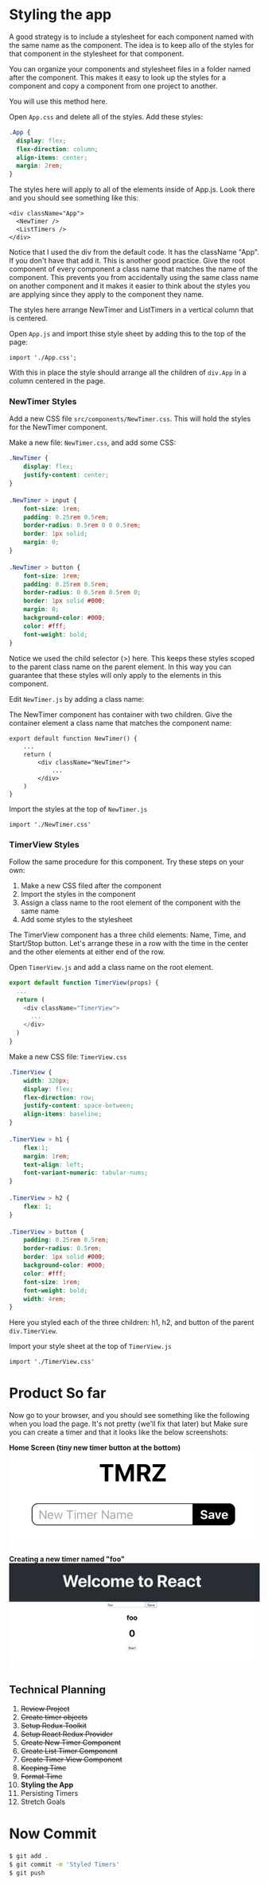 # Styling the app

A good strategy is to include a stylesheet for each component named with the same name as the component. The idea is to keep allo of the styles for that component in the stylesheet for that component. 

You can organize your components and stylesheet files in a folder named after the component. This makes it easy to look up the styles for a component and copy a component from one project to another. 

You will use this method here. 

Open `App.css` and delete all of the styles. Add these styles: 

```CSS
.App {
  display: flex;
  flex-direction: column;
  align-items: center;
  margin: 2rem;
}
```

The styles here will apply to all of the elements inside of App.js. Look there and you should see something like this: 

```JS
<div className="App">
  <NewTimer />
  <ListTimers />
</div>
```

Notice that I used the div from the default code. It has the className "App". If you don't have that add it. This is another good practice. Give the root component of every component a class name that matches the name of the component. This prevents you from accidentally using the same class name on another component and it makes it easier to think about the styles you are applying since they apply to the component they name. 

The styles here arrange NewTimer and ListTimers in a vertical column that is centered. 

Open `App.js` and import thise style sheet by adding this to the top of the page:

```JS
import './App.css';
```

With this in place the style should arrange all the children of `div.App` in a column centered in the page. 

### NewTimer Styles

Add a new CSS file `src/components/NewTimer.css`. This will hold the styles for the NewTimer component.

Make a new file: `NewTimer.css`, and add some CSS:

```CSS
.NewTimer {
	display: flex;
	justify-content: center;
}

.NewTimer > input {
	font-size: 1rem;
	padding: 0.25rem 0.5rem;
	border-radius: 0.5rem 0 0 0.5rem;
	border: 1px solid;
	margin: 0;
}

.NewTimer > button {
	font-size: 1rem;
	padding: 0.25rem 0.5rem;
	border-radius: 0 0.5rem 0.5rem 0;
	border: 1px solid #000;
	margin: 0;
	background-color: #000;
	color: #fff;
	font-weight: bold;
}
```

Notice we used the child selector (>) here. This keeps these styles scoped to the parent class name on the parent element. In this way you can guarantee that these styles will only apply to the elements in this component. 

Edit `NewTimer.js` by adding a class name: 

The NewTimer component has container with two children. Give the container element a class name that matches the component name: 

```JS
export default function NewTimer() {
	...
	return (
		<div className="NewTimer">
			...
		</div>
	)
}
```

Import the styles at the top of `NewTimer.js`

```JS
import './NewTimer.css'
```

### TimerView Styles 

Follow the same procedure for this component. Try these steps on your own:

1. Make a new CSS filed after the component
2. Import the styles in the component 
3. Assign a class name to the root element of the component with the same name
4. Add some styles to the stylesheet

The TimerView component has a three child elements: Name, Time, and Start/Stop button. Let's arrange these in a row with the time in the center and the other elements at either end of the row. 

Open `TimerView.js` and add a class name on the root element. 

```js
export default function TimerView(props) {
  ...
  return (
    <div className="TimerView">
      ...
    </div>
  )
}
```

Make a new CSS file: `TimerView.css`

```CSS
.TimerView {
	width: 320px;
	display: flex;
	flex-direction: row;
	justify-content: space-between;
	align-items: baseline;
}

.TimerView > h1 {
	flex:1;
	margin: 1rem;
	text-align: left;
	font-variant-numeric: tabular-nums;
}

.TimerView > h2 {
	flex: 1;
}

.TimerView > button {
	padding: 0.25rem 0.5rem;
	border-radius: 0.5rem;
	border: 1px solid #000;
	background-color: #000;
	color: #fff;
	font-size: 1rem;
	font-weight: bold;
	width: 4rem;
}
```

Here you styled each of the three children: h1, h2, and button of the parent `div.TimerView`. 

Import your style sheet at the top of `TimerView.js`

```JS
import './TimerView.css'
```

# Product So far

Now go to your browser, and you should see something like the following when you load the page. It's not pretty (we'll fix that later) but Make sure you can create a timer and that it looks like the below screenshots:

**Home Screen (tiny new timer button at the bottom)**
![home](assets/home.png)

**Creating a new timer named "foo"**
![new timer](assets/new-timer.png)

## Technical Planning

1. ~~Review Project~~
2. ~~Create timer objects~~
3. ~~Setup Redux Toolkit~~
4. ~~Setup React Redux Provider~~
5. ~~Create New Timer Component~~
6. ~~Create List Timer Component~~
7. ~~Create Timer View Component~~
8. ~~Keeping Time~~
9. ~~Format Time~~
10. **Styling the App**
11. Persisting Timers
12. Stretch Goals

# Now Commit

```bash
$ git add .
$ git commit -m 'Styled Timers'
$ git push
```